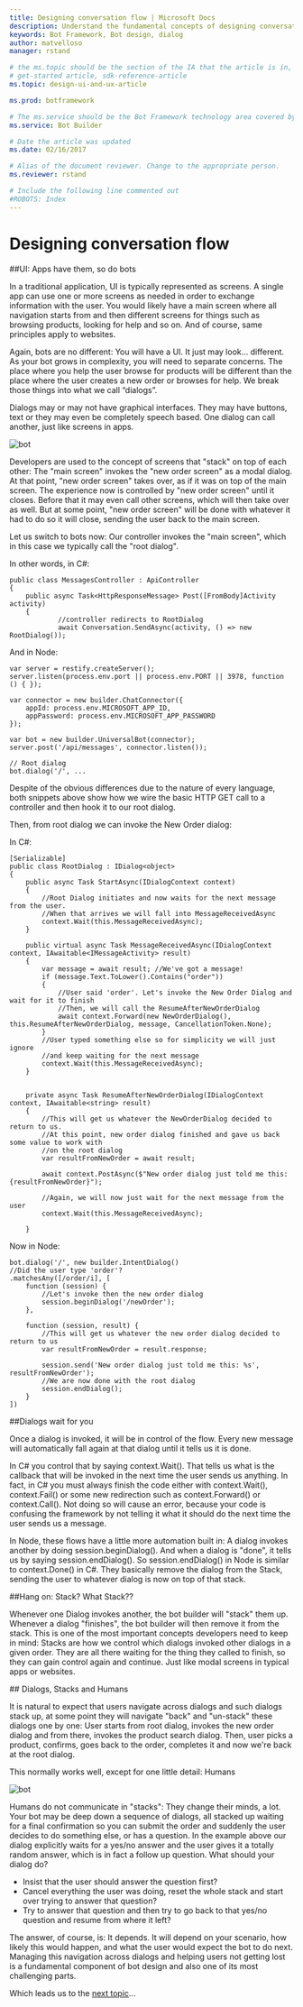 ```yaml
---
title: Designing conversation flow | Microsoft Docs
description: Understand the fundamental concepts of designing conversation flow by using dialogs in the Microsoft Bot Framework.
keywords: Bot Framework, Bot design, dialog
author: matvelloso
manager: rstand

# the ms.topic should be the section of the IA that the article is in, with the suffix -article. Some examples:
# get-started article, sdk-reference-article
ms.topic: design-ui-and-ux-article

ms.prod: botframework

# The ms.service should be the Bot Framework technology area covered by the article, e.g., Bot Builder, LUIS, Azure Bot Service
ms.service: Bot Builder

# Date the article was updated
ms.date: 02/16/2017

# Alias of the document reviewer. Change to the appropriate person.
ms.reviewer: rstand

# Include the following line commented out
#ROBOTS: Index
---
```

# Designing conversation flow

##UI: Apps have them, so do bots 

In a traditional application, UI is typically represented as screens. A single app can use one or more screens as needed in order to exchange information with the user. You would likely have a main screen where all navigation starts from and then different screens for things such as browsing products, looking for help and so on. And of course, same principles apply to websites.

Again, bots are no different: You will have a UI. It just may look… different. As your bot grows in complexity, you will need to separate concerns. The place where you help the user browse for products will be different than the place where the user creates a new order or browses for help. We break those things into what we call “dialogs”. 

Dialogs may or may not have graphical interfaces. They may have buttons, text or they may even be completely speech based. One dialog can call another, just like screens in apps.

![bot](media/designing-bots/core/dialogs-screens.png)

Developers are used to the concept of screens that "stack" on top of each other: The "main screen" invokes the "new order screen" as a modal dialog. At that point, "new order screen" takes over, as if it was on top of the main screen. The experience now is controlled by "new order screen" until it closes. Before that it may even call other screens, which will then take over as well. But at some point, "new order screen" will be done with whatever it had to do so it will close, sending the user back to the main screen.

Let us switch to bots now: Our controller invokes the "main screen", which in this case we typically call the "root dialog".

In other words, in C#:


	public class MessagesController : ApiController
	{
        public async Task<HttpResponseMessage> Post([FromBody]Activity activity)
        {
				//controller redirects to RootDialog
                await Conversation.SendAsync(activity, () => new RootDialog()); 


And in Node:

	var server = restify.createServer();
	server.listen(process.env.port || process.env.PORT || 3978, function () { });

	var connector = new builder.ChatConnector({
    	appId: process.env.MICROSOFT_APP_ID,
		appPassword: process.env.MICROSOFT_APP_PASSWORD
	});

	var bot = new builder.UniversalBot(connector);
	server.post('/api/messages', connector.listen());

	// Root dialog
	bot.dialog('/', ...

Despite of the obvious differences due to the nature of every language, both snippets above show how we wire the basic HTTP GET call to a controller and then hook it to our root dialog.

Then, from root dialog we can invoke the New Order dialog:

In C#:


    [Serializable]
    public class RootDialog : IDialog<object>
    {
        public async Task StartAsync(IDialogContext context)
        {
			//Root Dialog initiates and now waits for the next message from the user. 
			//When that arrives we will fall into MessageReceivedAsync
            context.Wait(this.MessageReceivedAsync); 
        }

        public virtual async Task MessageReceivedAsync(IDialogContext context, IAwaitable<IMessageActivity> result)
        {
            var message = await result; //We've got a message!
            if (message.Text.ToLower().Contains("order"))
            {
				//User said 'order'. Let's invoke the New Order Dialog and wait for it to finish
				//Then, we will call the ResumeAfterNewOrderDialog
                await context.Forward(new NewOrderDialog(), this.ResumeAfterNewOrderDialog, message, CancellationToken.None);
            }
			//User typed something else so for simplicity we will just ignore 
			//and keep waiting for the next message
            context.Wait(this.MessageReceivedAsync);
        }


        private async Task ResumeAfterNewOrderDialog(IDialogContext context, IAwaitable<string> result)
        {
			//This will get us whatever the NewOrderDialog decided to return to us. 
			//At this point, new order dialog finished and gave us back some value to work with
			//on the root dialog
            var resultFromNewOrder = await result;

            await context.PostAsync($"New order dialog just told me this: {resultFromNewOrder}");

			//Again, we will now just wait for the next message from the user
            context.Wait(this.MessageReceivedAsync);

        }

Now in Node:

	bot.dialog('/', new builder.IntentDialog()
	//Did the user type 'order'?
    .matchesAny([/order/i], [ 
        function (session) {
			//Let's invoke then the new order dialog
            session.beginDialog('/newOrder');
        },

        function (session, result) {
			//This will get us whatever the new order dialog decided to return to us
			var resultFromNewOrder = result.response;

            session.send('New order dialog just told me this: %s', resultFromNewOrder');
            //We are now done with the root dialog
			session.endDialog(); 
        }
    ])



##Dialogs wait for you

Once a dialog is invoked, it will be in control of the flow. Every new message will automatically fall again at that dialog until it tells us it is done. 

In C# you control that by saying context.Wait(). That tells us what is the callback that will be invoked in the next time the user sends us anything. In fact, in C# you must always finish the code either with context.Wait(), context.Fail() or some new redirection such as context.Forward() or context.Call(). Not doing so will cause an error, because your code is confusing the framework by not telling it what it should do the next time the user sends us a message.

In Node, these flows have a little more automation built in: A dialog invokes another by doing session.beginDialog(). And when a dialog is "done", it tells us by saying session.endDialog(). So session.endDialog() in Node is similar to context.Done() in C#. They basically remove the dialog from the Stack, sending the user to whatever dialog is now on top of that stack.

##Hang on: Stack? What Stack??

Whenever one Dialog invokes another, the bot builder will "stack" them up. Whenever a dialog "finishes", the bot builder will then remove it from the stack. This is one of the most important concepts developers need to keep in mind: Stacks are how we control which dialogs invoked other dialogs in a given order. They are all there waiting for the thing they called to finish, so they can gain control again and continue. Just like modal screens in typical apps or websites.


##<a id="dialogs-stacks-and-humans"></a> Dialogs, Stacks and Humans

It is natural to expect that users navigate across dialogs and such dialogs stack up, at some point they will navigate "back" and "un-stack" these dialogs one by one: User starts from root dialog, invokes the new order dialog and from there, invokes the product search dialog. Then, user picks a product, confirms, goes back to the order, completes it and now we're back at the root dialog.

This normally works well, except for one little detail: Humans

![bot](media/designing-bots/core/stack-issue.png)

Humans do not communicate in "stacks": They change their minds, a lot. Your bot may be deep down a sequence of dialogs, all stacked up waiting for a final confirmation so you can submit the order and suddenly the user decides to do something else, or has a question. In the example above our dialog explicitly waits for a yes/no answer and the user gives it a totally random answer, which is in fact a follow up question. What should your dialog do?

- Insist that the user should answer the question first?
- Cancel everything the user was doing, reset the whole stack and start over trying to answer that question?
- Try to answer that question and then try to go back to that yes/no question and resume from where it left?

The answer, of course, is: It depends. It will depend on your scenario, how likely this would happen, and what the user would expect the bot to do next. Managing this navigation across dialogs and helping users not getting lost is a fundamental component of bot design and also one of its most challenging parts.

Which leads us to the [next topic](bot-framework-design-core-navigation.md)...
